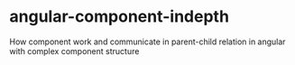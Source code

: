 # angular-component-indepth
How component work and communicate in parent-child relation in angular with complex component structure
